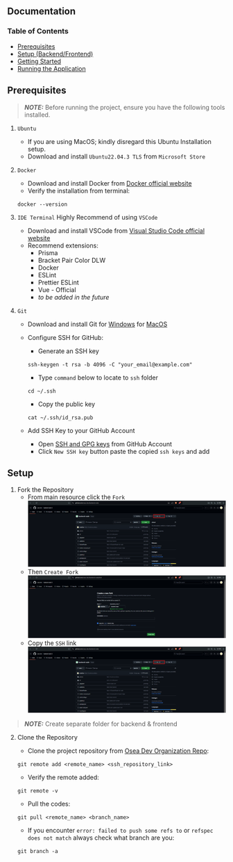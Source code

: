## Documentation

### Table of Contents
* [Prerequisites](#prerequisites)
* [Setup (Backend/Frontend)](#setup)
* [Getting Started](#getting_started)
* [Running the Application](#runapp)


## Prerequisites

> **_NOTE:_** Before running the project, ensure you have the following tools installed.

1. `Ubuntu`
    * If you are using MacOS; kindly disregard this Ubuntu Installation setup.
    * Download and install `Ubuntu22.04.3 TLS` from `Microsoft Store`

2. `Docker`
    * Download and install Docker from [Docker official website](https://www.docker.com/products/docker-desktop/)
    * Verify the installation from terminal:
    ```
    docker --version
    ```
3. `IDE Terminal` Highly Recommend of using `VSCode`
    * Download and install VSCode from [Visual Studio Code official website](https://code.visualstudio.com/download)
    * Recommend extensions:
        * Prisma
        * Bracket Pair Color DLW
        * Docker
        * ESLint
        * Prettier ESLint
        * Vue - Official
        * *to be added in the future*

4. `Git`
    * Download and install Git for [Windows](https://git-scm.com/download/win) for [MacOS](https://git-scm.com/download/mac)
    * Configure SSH for GitHub:
        * Generate an SSH key
        ```
        ssh-keygen -t rsa -b 4096 -C "your_email@example.com"
        ```
        * Type `command` below to locate to `ssh` folder
        ```
        cd ~/.ssh
        ```

        * Copy the public key 
        ```
        cat ~/.ssh/id_rsa.pub
        ```
    * Add SSH Key to your GitHub Account
        * Open [SSH and GPG keys](https://github.com/settings/keys) from GitHub Account
        * Click `New SSH key` button paste the copied `ssh keys` and add

## Setup

1. Fork the Repository
    * From main resource click the `Fork`
    ![alt text](../assets/img/image.png)
    * Then `Create Fork`
    ![alt text](../assets/img/image-1.png)
    * Copy the `SSH` link 
    ![alt text](../assets/img/image.png)


> **_NOTE:_** Create separate folder for backend & frontend


2. Clone the Repository
    * Clone the project repository from [Osea Dev Organization Repo](https://github.com/osea-dev):
    ```
    git remote add <remote_name> <ssh_repository_link>
    ```
    * Verify the remote added:
    ```
    git remote -v
    ```
    * Pull the codes:
    ```
    git pull <remote_name> <branch_name>
    ```

    * If you encounter `error: failed to push some refs to` or `refspec does not match`   always check what branch are you:
    ```
    git branch -a
    ```
    
